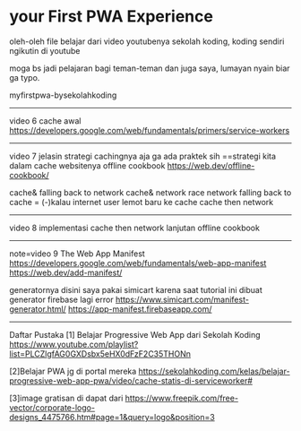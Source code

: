 # your First PWA Experience 
oleh-oleh file belajar dari video youtubenya sekolah koding, koding sendiri ngikutin di youtube

moga bs jadi pelajaran bagi teman-teman dan juga saya, lumayan nyain biar ga typo.

myfirstpwa-bysekolahkoding

***************************************************


video 6 cache  awal 
https://developers.google.com/web/fundamentals/primers/service-workers



*************************************************************


video 7 jelasin strategi cachingnya aja ga ada praktek sih
==strategi kita dalam cache websitenya
offline cookbook
https://web.dev/offline-cookbook/

cache& falling back to network
cache& network race
network falling back to cache = (-)kalau internet user lemot baru ke cache
cache then network

***************************************************************


video 8 implementasi  cache then network lanjutan offline cookbook


******************************************************
note=video 9
The Web App Manifest
https://developers.google.com/web/fundamentals/web-app-manifest
https://web.dev/add-manifest/

generatornya disini
saya pakai simicart karena saat tutorial ini dibuat generator firebase lagi error 
https://www.simicart.com/manifest-generator.html/
https://app-manifest.firebaseapp.com/ 

**********************************************
Daftar Pustaka
[1] Belajar Progressive Web App dari Sekolah Koding
https://www.youtube.com/playlist?list=PLCZlgfAG0GXDsbx5eHX0dFzF2C35THONn

[2]Belajar PWA jg di portal mereka
https://sekolahkoding.com/kelas/belajar-progressive-web-app-pwa/video/cache-statis-di-serviceworker#

[3]image gratisan di dapat dari
https://www.freepik.com/free-vector/corporate-logo-designs_4475766.htm#page=1&query=logo&position=3

